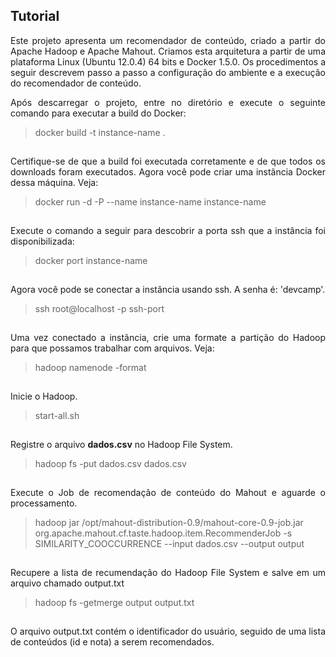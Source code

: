 <h2> Tutorial </h2>
<p align="justify">
Este projeto apresenta um recomendador de conteúdo, criado a partir do Apache Hadoop e Apache Mahout. Criamos esta arquitetura a partir de uma plataforma Linux (Ubuntu 12.0.4) 64 bits e Docker 1.5.0. Os  procedimentos a seguir descrevem passo a passo a configuração do ambiente e a execução do recomendador de conteúdo.
</p>
<p align="justify">
Após descarregar o projeto, entre no diretório e execute o seguinte comando para executar a build do Docker:
</p>

> docker build -t instance-name .

<p align="justify" style="padding-top: 15px;">
Certifique-se de que a build foi executada corretamente e de que todos os downloads foram executados. Agora você pode criar uma instância Docker dessa máquina. Veja:
</p>

> docker run -d -P --name instance-name instance-name

<p align="justify" style="padding-top: 15px;">
Execute o comando a seguir para descobrir a porta ssh que a instância foi disponibilizada:
</p>

> docker port instance-name

<p align="justify" style="padding-top: 15px;">
Agora você pode se conectar a instância usando ssh. A senha é: 'devcamp'.
</p>

> ssh root@localhost -p ssh-port

<p align="justify" style="padding-top: 15px;">
Uma vez conectado a instãncia, crie uma formate a partição do Hadoop para que possamos trabalhar com arquivos. Veja:
</p>

> hadoop namenode -format

<p align="justify" style="padding-top: 15px;">
Inicie o Hadoop.
</p>

> start-all.sh

<p align="justify" style="padding-top: 15px;">
Registre o arquivo <b>dados.csv</b> no Hadoop File System.
</p>

> hadoop fs -put dados.csv dados.csv

<p align="justify" style="padding-top: 15px;">
Execute o Job de recomendação de conteúdo do Mahout e aguarde o processamento.
</p>

> hadoop jar /opt/mahout-distribution-0.9/mahout-core-0.9-job.jar org.apache.mahout.cf.taste.hadoop.item.RecommenderJob -s SIMILARITY_COOCCURRENCE --input dados.csv --output output

<p align="justify" style="padding-top: 15px;">
Recupere a lista de recumendação do Hadoop File System e salve em um arquivo chamado output.txt
</p>

> hadoop fs -getmerge output output.txt

<p align="justify" style="padding-top: 15px;">
O arquivo output.txt contém o identificador do usuário, seguido de uma lista de conteúdos (id e nota) a serem recomendados.
